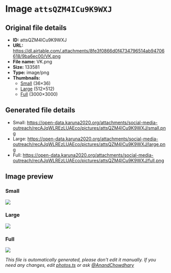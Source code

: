 # Image `attsQZM4ICu9K9WXJ`

## Original file details

- **ID:** attsQZM4ICu9K9WXJ
- **URL:** https://dl.airtable.com/.attachments/8fe3f0866d0f4734796514ab94706618/9ba6ec00/VK.png
- **File name:** VK.png
- **Size:** 133581
- **Type:** image/png
- **Thumbnails:**
  - [Small](https://dl.airtable.com/.attachmentThumbnails/2bbbb9c067a744f7de704de4059d08ef/6c8a7f6d) (36×36)
  - [Large](https://dl.airtable.com/.attachmentThumbnails/1a995697b993ffbc13e015a214a06a4c/35ff9798) (512×512)
  - [Full](https://dl.airtable.com/.attachmentThumbnails/36db43841c19657770675aa473009c87/728e118e) (3000×3000)

## Generated file details

- Small: https://open-data.karuna2020.org/attachments/social-media-outreach/recAJqWLREzLUAEco/pictures/attsQZM4ICu9K9WXJ/small.png
- Large: https://open-data.karuna2020.org/attachments/social-media-outreach/recAJqWLREzLUAEco/pictures/attsQZM4ICu9K9WXJ/large.png
- Full: https://open-data.karuna2020.org/attachments/social-media-outreach/recAJqWLREzLUAEco/pictures/attsQZM4ICu9K9WXJ/full.png

## Image preview

### Small

![](https://open-data.karuna2020.org/attachments/social-media-outreach/recAJqWLREzLUAEco/pictures/attsQZM4ICu9K9WXJ/small.png)

### Large

![](https://open-data.karuna2020.org/attachments/social-media-outreach/recAJqWLREzLUAEco/pictures/attsQZM4ICu9K9WXJ/large.png)

### Full

![](https://open-data.karuna2020.org/attachments/social-media-outreach/recAJqWLREzLUAEco/pictures/attsQZM4ICu9K9WXJ/full.png)

_This file is automatically generated, please don't edit it manually. If you need any changes, edit [photos.ts](/photos.ts) or ask [@AnandChowdhary](https://github.com/AnandChowdhary)_
